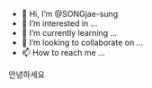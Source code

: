 - 👋 Hi, I’m @SONGjae-sung
- 👀 I’m interested in ...
- 🌱 I’m currently learning ...
- 💞️ I’m looking to collaborate on ...
- 📫 How to reach me ...

<!---
SONGjae-sung/SONGjae-sung is a ✨ special ✨ repository because its `README.md` (this file) appears on your GitHub profile.
You can click the Preview link to take a look at your changes.
--->

안녕하세요
